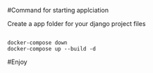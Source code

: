 #Command for starting applciation

Create a app folder for your django project files

<code>
docker-compose down
docker-compose up --build -d
</code>

#Enjoy